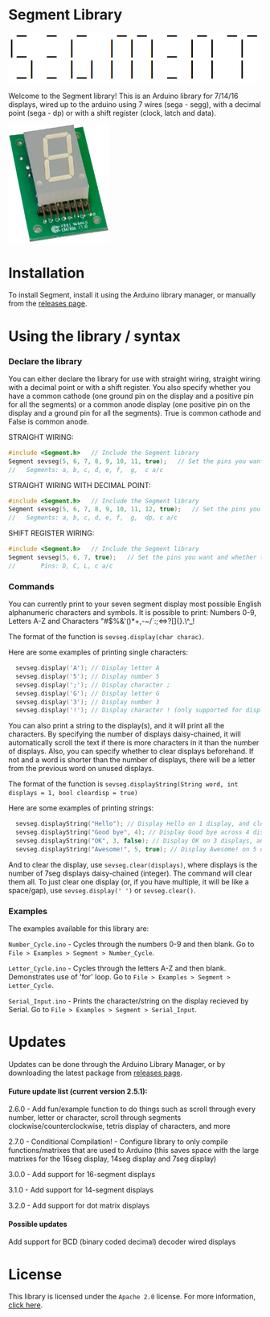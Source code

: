 # Segment Library
<img src="extras/Logo.png" alt="Segment Logo" width="500"/>

Welcome to the Segment library! This is an Arduino library for 7/14/16 displays, wired up to the arduino using 7 wires (sega - segg), with a decimal point (sega - dp) or with a shift register (clock, latch and data).

<img src="extras/SevSeg.png" alt="seven segment display" width="200"/>

# Installation
To install Segment, install it using the Arduino library manager, or manually from the [releases page](https://github.com/Blake-Tourneur/Segment/releases).

# Using the library / syntax
### Declare the library
You can either declare the library for use with straight wiring, straight wiring with a decimal point or with a shift register. You also specify whether you have a common cathode (one ground pin on the display and a positive pin for all the segments) or a common anode display (one positive pin on the display and a ground pin for all the segments). True is common cathode and False is common anode.

STRAIGHT WIRING:
```C++
#include <Segment.h>   // Include the Segment library
Segment sevseg(5, 6, 7, 8, 9, 10, 11, true);   // Set the pins you want and whether the display is common anode/cathode
//   Segments: a, b, c, d, e, f,  g,  c a/c
```
STRAIGHT WIRING WITH DECIMAL POINT:
```C++
#include <Segment.h>   // Include the Segment library
Segment sevseg(5, 6, 7, 8, 9, 10, 11, 12, true);   // Set the pins you want and whether the display is common anode/cathode
//   Segments: a, b, c, d, e, f,  g,  dp, c a/c
```
SHIFT REGISTER WIRING:
```C++
#include <Segment.h>   // Include the Segment library
Segment sevseg(5, 6, 7, true);   // Set the pins you want and whether the display is common anode/cathode
//       Pins: D, C, L, c a/c
```

### Commands
You can currently print to your seven segment display most possible English alphanumeric characters and symbols. It is possible to print: Numbers 0-9, Letters A-Z and Characters "#$%&'()*+,-~/\`:;<=>?[]{}.\\^_!

The format of the function is `sevseg.display(char charac)`.

Here are some examples of printing single characters:
```C++
  sevseg.display('A'); // Display letter A
  sevseg.display('5'); // Display number 5
  sevseg.display(';'); // Display character ;
  sevseg.display('G'); // Display letter G
  sevseg.display('3'); // Display number 3
  sevseg.display('!'); // Display character ! (only supported for display with decimal point)
```
You can also print a string to the display(s), and it will print all the characters. By specifying the number of displays daisy-chained, it will automatically scroll the text if there is more characters in it than the number of displays. Also, you can specify whether to clear displays beforehand. If not and a word is shorter than the number of displays, there will be a letter from the previous word on unused displays.

The format of the function is `sevseg.displayString(String word, int displays = 1, bool cleardisp = true)`

Here are some examples of printing strings:
```C++
  sevseg.displayString("Hello"); // Display Hello on 1 display, and clear the display beforehand
  sevseg.displayString("Good bye", 4); // Display Good bye across 4 displays, and clear the displays beforehand
  sevseg.displayString("OK", 3, false); // Display OK on 3 displays, and don't clear the displays beforehand (since there are three displays and two characters, the 3rd one will have a letter from the previous text on it as it isn't cleared)
  sevseg.displayString("Awesome!", 5, true); // Display Awesome! on 5 displays, and clear the displays beforehand
```

And to clear the display, use `sevseg.clear(displays)`, where displays is the number of 7seg displays daisy-chained (integer). The command will clear them all. To just clear one display (or, if you have multiple, it will be like a space/gap), use `sevseg.display(' ')` or `sevseg.clear()`.

### Examples
The examples available for this library are:

`Number_Cycle.ino` - Cycles through the numbers 0-9 and then blank. Go to `File > Examples > Segment > Number_Cycle`.

`Letter_Cycle.ino` - Cycles through the letters A-Z and then blank. Demonstrates use of 'for' loop. Go to `File > Examples > Segment > Letter_Cycle`.

`Serial_Input.ino` - Prints the character/string on the display recieved by Serial. Go to `File > Examples > Segment > Serial_Input`.

# Updates
Updates can be done through the Arduino Library Manager, or by downloading the latest package from [releases page](https://github.com/BlaT2512/Segment/releases).
#### Future update list (current version 2.5.1):
2.6.0 - Add fun/example function to do things such as scroll through every number, letter or character, scroll through segments clockwise/counterclockwise, tetris display of characters, and more

2.7.0 - Conditional Compilation! - Configure library to only compile functions/matrixes that are used to Arduino (this saves space with the large matrixes for the 16seg display, 14seg display and 7seg display)

3.0.0 - Add support for 16-segment displays

3.1.0 - Add support for 14-segment displays

3.2.0 - Add support for dot matrix displays
#### Possible updates
Add support for BCD (binary coded decimal) decoder wired displays

# License
This library is licensed under the `Apache 2.0` license. For more information, [click here](https://www.apache.org/licenses/LICENSE-2.0).
